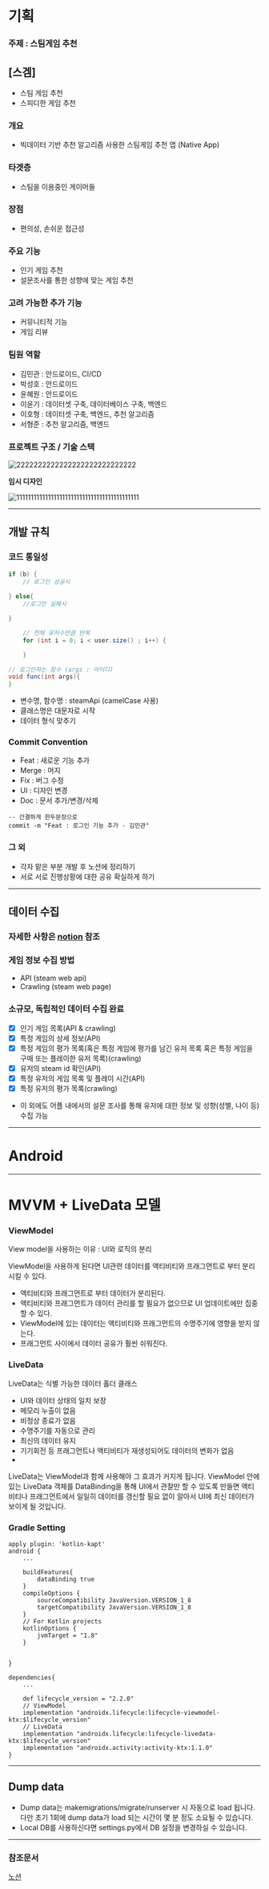 # 기획

### **주제 : 스팀게임 추천**

## [스겜]

- 스팀 게임 추천
- 스피디한 게임 추천

### **개요**

- 빅데이터 기반 추천 알고리즘 사용한 스팀게임 추천 앱 (Native App)

### **타겟층**

- 스팀을 이용중인 게이머들

### **장점**

- 편의성, 손쉬운 접근성

### 주요 기능

- 인기 게임 추천
- 설문조사를 통한 성향에 맞는 게임 추천

### **고려 가능한 추가 기능**

- 커뮤니티적 기능
- 게임 리뷰

### 팀원 역할

- 김민관 : 안드로이드, CI/CD
- 박성호 : 안드로이드
- 윤혜원 : 안드로이드
- 이윤기 : 데이터셋 구축, 데이터베이스 구축, 백엔드
- 이호형 : 데이터셋 구축, 백엔드, 추천 알고리즘
- 서형준 : 추천 알고리즘, 백엔드

### 프로젝트 구조 / 기술 스택

![2222222222222222222222222222](https://s3.us-west-2.amazonaws.com/secure.notion-static.com/9fd79a8e-86db-4a2f-b41d-80c6582da8a4/Untitled.png?X-Amz-Algorithm=AWS4-HMAC-SHA256&X-Amz-Content-Sha256=UNSIGNED-PAYLOAD&X-Amz-Credential=AKIAT73L2G45EIPT3X45%2F20220325%2Fus-west-2%2Fs3%2Faws4_request&X-Amz-Date=20220325T022820Z&X-Amz-Expires=86400&X-Amz-Signature=e3af581f893bf184f0f6e2f9110d0e805bf1394ad85f325a0095a2dff45dbb6a&X-Amz-SignedHeaders=host&response-content-disposition=filename%20%3D%22Untitled.png%22&x-id=GetObject)

**임시 디자인**

![1111111111111111111111111111111111111111111](https://user-images.githubusercontent.com/44665707/158924218-36a72329-c350-4e14-b090-2b8c90b7e09b.png)

---

## 개발 규칙

### 코드 통일성

```java
if (b) {
	// 로그인 성공시
	
} else{
	//로그인 실패시

}

	// 전체 유저수만큼 반복
	for (int i = 0; i < user.size() ; i++) {

	}

// 로그인하는 함수 (args : 아이디)
void func(int args){
}
```

- 변수명, 함수명 : steamApi (camelCase 사용)
- 클래스명은 대문자로 시작
- 데이터 형식 맞추기



### Commit Convention

- Feat : 새로운 기능 추가
- Merge : 머지
- Fix : 버그 수정
- UI : 디자인 변경
- Doc : 문서 추가/변경/삭제

```
-- 간결하게 한두문장으로
commit -m "Feat : 로그인 기능 추가 - 김민관"
```



### 그  외

- 각자 맡은 부분 개발 후 노션에 정리하기
- 서로 서로 진행상황에 대한 공유 확실하게 하기

---

## 데이터 수집

### 자세한 사항은 [notion](https://www.notion.so/38b632c393294b729b29e4d3d002b5cb) 참조

### 게임 정보 수집 방법

- API (steam web api)
- Crawling (steam web page)



### 소규모, 독립적인 데이터 수집 완료

- [x]  인기 게임 목록(API & crawling)
- [x]  특정 게임의 상세 정보(API)
- [x]  특정 게임의 평가 목록(혹은 특정 게임에 평가를 남긴 유저 목록 혹은 특정 게임을 구매 또는 플레이한 유저 목록)(crawling)
- [x]  유저의 steam id 확인(API)
- [x]  특정 유저의 게임 목록 및 플레이 시간(API)
- [x]  특정 유저의 평가 목록(crawling)

- 이 외에도 어플 내에서의 설문 조사를 통해 유저에 대한 정보 및 성향(성별, 나이 등) 수집 가능


---
# Android
---
# MVVM + LiveData 모델

### ViewModel

View model을 사용하는 이유 : UI와 로직의 분리

ViewModel을 사용하게 된다면 UI관련 데이터를 액티비티와 프래그먼트로 부터 분리시킬 수 있다.

- 액티비티와 프래그먼트로 부터 데이터가 분리된다.
- 액티비티와 프래그먼트가 데이터 관리를 할 필요가 없으므로 UI 업데이트에만 집중할 수 있다.
- ViewModel에 있는 데이터는 액티비티와 프래그먼트의 수명주기에 영향을 받지 않는다.
- 프래그먼트 사이에서 데이터 공유가 훨씬 쉬워진다.

### LiveData
LiveData는 식별 가능한 데이터 홀더 클래스

- UI와 데이터 상태의 일치 보장
- 메모리 누출이 없음
- 비정상 종료가 없음
- 수명주기를 자동으로 관리
- 최신의 데이터 유지
- 기기회전 등 프래그먼트나 액티비티가 재생성되어도 데이터의 변화가 없음
- 
LiveData는 ViewModel과 함께 사용해야 그 효과가 커지게 됩니다. ViewModel 안에 있는 LiveData 객체를 DataBinding을 통해 UI에서 관찰만 할 수 있도록 만들면 액티비티나 프래그먼트에서 일일히 데이터를 갱신할 필요 없이 알아서 UI에 최신 데이터가 보이게 될 것입니다.

### Gradle Setting

```
apply plugin: 'kotlin-kapt'
android {
	...
    
    buildFeatures{
        dataBinding true
    }
    compileOptions {
        sourceCompatibility JavaVersion.VERSION_1_8
        targetCompatibility JavaVersion.VERSION_1_8
    }
    // For Kotlin projects
    kotlinOptions {
        jvmTarget = "1.8"
    }


}

dependencies{
	...
    
    def lifecycle_version = "2.2.0"
    // ViewModel
    implementation "androidx.lifecycle:lifecycle-viewmodel-ktx:$lifecycle_version"
    // LiveData
    implementation "androidx.lifecycle:lifecycle-livedata-ktx:$lifecycle_version"
    implementation "androidx.activity:activity-ktx:1.1.0"
}
```

---
## Dump data
 - Dump data는 makemigrations/migrate/runserver 시 자동으로 load 됩니다. 다만 초기 1회에 dump data가 load 되는 시간이 몇 분 정도 소요될 수 있습니다.
 - Local DB를 사용하신다면 settings.py에서 DB 설정을 변경하실 수 있습니다.
---

### 참조문서

[노션](https://verdant-smartphone-930.notion.site/A202-2143bd7ab62f486584d54a2ea9e83e26)

